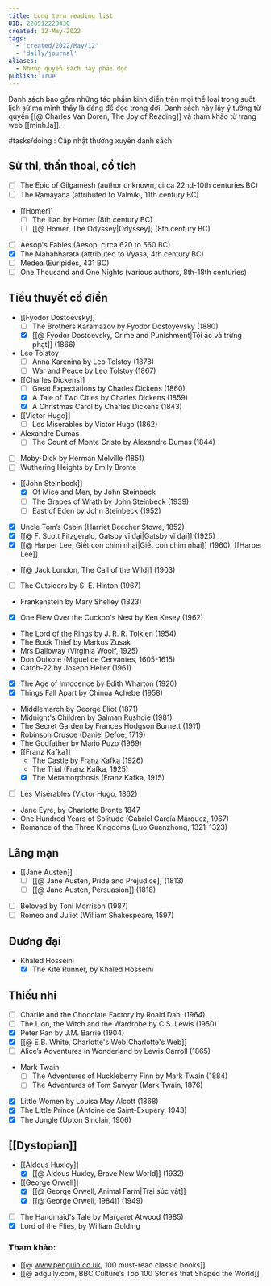 ```yaml
---
title: Long term reading list
UID: 220512220430
created: 12-May-2022
tags:
  - 'created/2022/May/12'
  - 'daily/journal'
aliases:
  - Những quyển sách hay phải đọc
publish: True
---
```


Danh sách bao gồm những tác phẩm kinh điển trên mọi thể loại trong suốt lịch sử mà mình thấy là đáng để đọc trong đời. Danh sách này lấy ý tưởng từ quyển [[@ Charles Van Doren, The Joy of Reading]] và tham khảo từ trang web [[minh.la]].

#tasks/doing : Cập nhật thường xuyên danh sách

## Sử thi, thần thoại, cổ tích
- [ ] The Epic of Gilgamesh (author unknown, circa 22nd-10th centuries BC)
- [ ] The Ramayana (attributed to Valmiki, 11th century BC)
- [[Homer]]
	- [ ] The Iliad by Homer (8th century BC)
	- [ ] [[@ Homer, The Odyssey|Odyssey]] (8th century BC)
- [ ] Aesop's Fables (Aesop, circa 620 to 560 BC)
- [x] The Mahabharata (attributed to Vyasa, 4th century BC) 
- [ ] Medea (Euripides, 431 BC)
- [ ] One Thousand and One Nights (various authors, 8th-18th centuries)

## Tiểu thuyết cổ điển
- [[Fyodor Dostoevsky]]
	- [ ] The Brothers Karamazov by Fyodor Dostoyevsky (1880)
	- [x] [[@ Fyodor Dostoevsky, Crime and Punishment|Tội ác và trừng phạt]] (1866)
- Leo Tolstoy
	- [ ] Anna Karenina by Leo Tolstoy (1878)
	- [ ] War and Peace by Leo Tolstoy (1867)
- [[Charles Dickens]]
	- [ ] Great Expectations by Charles Dickens (1860)
	- [x] A Tale of Two Cities by Charles Dickens (1859)
	- [x] A Christmas Carol by Charles Dickens (1843)
- [[Victor Hugo]]
	- [ ] Les Miserables by Victor Hugo (1862)

- Alexandre Dumas
	- [ ] The Count of Monte Cristo by Alexandre Dumas (1844)

- [ ] Moby-Dick by Herman Melville (1851)
- [ ] Wuthering Heights by Emily Bronte

- [[John Steinbeck]]
	- [x] Of Mice and Men, by John Steinbeck
	- [ ] The Grapes of Wrath by John Steinbeck (1939)
	- [ ] East of Eden by John Steinbeck (1952)
- [x] Uncle Tom’s Cabin (Harriet Beecher Stowe, 1852)
- [x] [[@ F. Scott Fitzgerald, Gatsby vĩ đại|Gatsby vĩ đại]] (1925)
- [x] [[@ Harper Lee, Giết con chim nhại|Giết con chim nhại]] (1960), [[Harper Lee]]
- [[@ Jack London, The Call of the Wild]] (1903)
- [ ] The Outsiders by S. E. Hinton (1967)
- Frankenstein by Mary Shelley (1823)
- [x] One Flew Over the Cuckoo's Nest by Ken Kesey (1962)
- The Lord of the Rings by J. R. R. Tolkien (1954)
- The Book Thief by Markus Zusak
- Mrs Dalloway (Virginia Woolf, 1925)
- Don Quixote (Miguel de Cervantes, 1605-1615)
- Catch-22 by Joseph Heller (1961)
- [x] The Age of Innocence by Edith Wharton (1920)
- [x] Things Fall Apart by Chinua Achebe (1958)
- Middlemarch by George Eliot (1871)
- Midnight's Children by Salman Rushdie (1981)
- The Secret Garden by Frances Hodgson Burnett (1911)
- Robinson Crusoe (Daniel Defoe, 1719)
- The Godfather by Mario Puzo (1969)
- [[Franz Kafka]]
	- The Castle by Franz Kafka (1926)
	- The Trial (Franz Kafka, 1925)
	- [x] The Metamorphosis (Franz Kafka, 1915)
- [ ] Les Misérables (Victor Hugo, 1862)
- Jane Eyre, by Charlotte Bronte 1847
- One Hundred Years of Solitude (Gabriel García Márquez, 1967)
- Romance of the Three Kingdoms (Luo Guanzhong, 1321-1323)

## Lãng mạn
- [[Jane Austen]]
	- [ ] [[@ Jane Austen, Pride and Prejudice]] (1813)
	- [ ] [[@ Jane Austen, Persuasion]] (1818)
- [ ] Beloved by Toni Morrison (1987)
- [ ] Romeo and Juliet (William Shakespeare, 1597)

## Đương đại
- Khaled Hosseini
	- [x] The Kite Runner, by Khaled Hosseini

## Thiếu nhi
- [ ] Charlie and the Chocolate Factory by Roald Dahl (1964)
- [ ] The Lion, the Witch and the Wardrobe by C.S. Lewis (1950)
- [x] Peter Pan by J.M. Barrie (1904)
- [x] [[@ E.B. White, Charlotte's Web|Charlotte's Web]]
- [ ] Alice’s Adventures in Wonderland by Lewis Carroll (1865)
- Mark Twain
	- [ ] The Adventures of Huckleberry Finn by Mark Twain (1884)
	- [ ] The Adventures of Tom Sawyer (Mark Twain, 1876)
- [x] Little Women by Louisa May Alcott (1868)
- [x] The Little Prince (Antoine de Saint-Exupéry, 1943)
- [x] The Jungle (Upton Sinclair, 1906)

## [[Dystopian]]
- [[Aldous Huxley]]
	- [x] [[@ Aldous Huxley, Brave New World]] (1932)
- [[George Orwell]]
	- [x] [[@ George Orwell, Animal Farm|Trại súc vật]]
	- [x] [[@ George Orwell, 1984]] (1949)
- [ ] The Handmaid's Tale by Margaret Atwood (1985)
- [x] Lord of the Flies, by William Golding

### Tham khảo:
- [[@ www.penguin.co.uk, 100 must-read classic books]]
- [[@ adgully.com, BBC Culture’s Top 100 Stories that Shaped the World]]